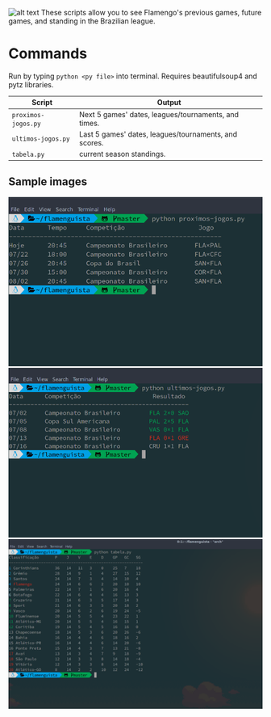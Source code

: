 ![alt text](http://cache.images.core.optasports.com/soccer/teams/150x150/318.png "Logo Title Text 1")
These scripts allow you to see Flamengo's previous games, future games, and standing in the Brazilian league.
# Commands
Run by typing `python <py file>` into terminal.
Requires beautifulsoup4 and pytz libraries.

| Script | Output |
| --- |---|
|`proximos-jogos.py` | Next 5 games' dates, leagues/tournaments, and times. |
|`ultimos-jogos.py` | Last 5 games' dates, leagues/tournaments, and scores. |
|`tabela.py` | current season standings. |

## Sample images
![Alt text](proximoScreen.png?raw=true)
![Alt text](ultimoScreen.png?raw=true)
![Alt text](tabelaScreen.png?raw=true)
